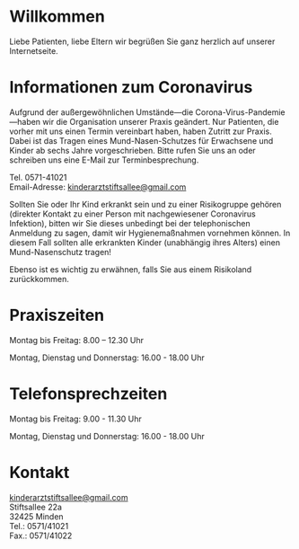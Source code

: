 # Willkommen

Liebe Patienten, liebe Eltern wir begrüßen Sie ganz herzlich auf unserer Internetseite.

# Informationen zum Coronavirus

Aufgrund der außergewöhnlichen Umstände—die Corona-Virus-Pandemie—haben wir die Organisation unserer Praxis geändert. 
Nur Patienten, die vorher mit uns einen Termin vereinbart haben, haben Zutritt zur Praxis. Dabei ist das Tragen eines Mund-Nasen-Schutzes für Erwachsene und Kinder ab sechs Jahre vorgeschrieben. Bitte rufen Sie uns an oder schreiben uns eine E-Mail zur Terminbesprechung.

Tel. 0571-41021  
Email-Adresse: <kinderarztstiftsallee@gmail.com>  

Sollten Sie oder Ihr Kind erkrankt sein und zu einer Risikogruppe gehören (direkter Kontakt zu einer Person mit nachgewiesener Coronavirus Infektion), bitten wir Sie dieses unbedingt bei der telephonischen Anmeldung zu sagen, damit wir Hygienemaßnahmen vornehmen können. In diesem Fall sollten alle erkrankten Kinder (unabhängig ihres Alters) einen Mund-Nasenschutz tragen!

Ebenso ist es wichtig zu erwähnen, falls Sie aus einem Risikoland zurückkommen.

# Praxiszeiten

Montag bis Freitag: 8.00 – 12.30 Uhr

Montag, Dienstag und Donnerstag: 16.00 - 18.00 Uhr

# Telefonsprechzeiten

Montag bis Freitag: 9.00 - 11.30 Uhr

Montag, Dienstag und Donnerstag: 16.00 - 18.00 Uhr

# Kontakt

<kinderarztstiftsallee@gmail.com>  
Stiftsallee 22a  
32425 Minden  
Tel.: 0571/41021  
Fax.: 0571/41022
